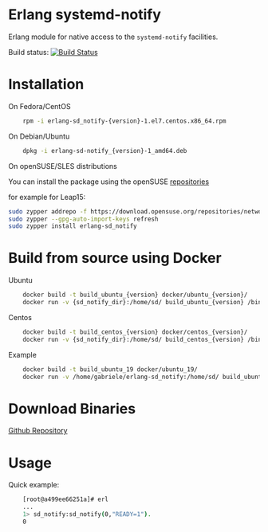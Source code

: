 
Erlang systemd-notify
===============
Erlang module for native access to the `systemd-notify` facilities. 

Build status: [![Build Status](https://travis-ci.org/systemd/erlang-sd_notify.svg?branch=master)](https://travis-ci.org/systemd/erlang-sd_notify)

Installation
============

On Fedora/CentOS
    
```bash
    rpm -i erlang-sd_notify-{version}-1.el7.centos.x86_64.rpm
```    

On Debian/Ubuntu

```bash
    dpkg -i erlang-sd-notify_{version}-1_amd64.deb
```

On openSUSE/SLES distributions

You can install the package using the openSUSE [repositories](https://build.opensuse.org/repositories/network:messaging:amqp/erlang-sd_notify)

for example for Leap15:
```bash
sudo zypper addrepo -f https://download.opensuse.org/repositories/network:/messaging:/amqp/openSUSE_Leap_15/network:messaging:amqp.repo
sudo zypper --gpg-auto-import-keys refresh
sudo zypper install erlang-sd_notify
```

    
Build from source using Docker
===

Ubuntu

```bash
    docker build -t build_ubuntu_{version} docker/ubuntu_{version}/
    docker run -v {sd_notify_dir}:/home/sd/ build_ubuntu_{version} /bin/sh -c "cd /home/sd/; make deb"
```

Centos

```bash
    docker build -t build_centos_{version} docker/centos_{version}/
    docker run -v {sd_notify_dir}:/home/sd/ build_centos_{version} /bin/sh -c "cd /home/sd/; make rpm"
```

Example

```bash
    docker build -t build_ubuntu_19 docker/ubuntu_19/
    docker run -v /home/gabriele/erlang-sd_notify:/home/sd/ build_ubuntu_19 /bin/sh -c "cd /home/sd/; make all"
```

Download Binaries
===
[Github Repository](https://github.com/systemd/erlang-sd_notify/releases) 

Usage
=====

Quick example:

```bash
    [root@a499ee66251a]# erl
    ...    
    1> sd_notify:sd_notify(0,"READY=1").
    0
```
